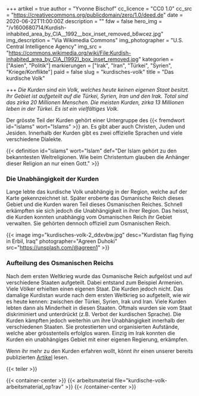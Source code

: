 +++
artikel = true
author = "Yvonne Bischof"
cc_licence = "CC0 1.0"
cc_src = "https://creativecommons.org/publicdomain/zero/1.0/deed.de"
date = 2020-06-22T11:00:00Z
description = ""
fdw = false
hero_img = "/v1600680714/Kurdish-inhabited_area_by_CIA__1992__box_inset_removed_b6wcez.jpg"
img_description = "Via Wikimedia Commons"
img_photographer = "U.S. Central Intelligence Agency"
img_src = "https://commons.wikimedia.org/wiki/File:Kurdish-inhabited_area_by_CIA_(1992)_box_inset_removed.jpg"
kategorien = ["Asien", "Politik"]
markierungen = ["Irak", "Iran", "Türkei", "Syrien", "Kriege/Konflikte"]
paid = false
slug = "kurdisches-volk"
title = "Das kurdische Volk"

+++
_Die Kurden sind ein Volk, welches heute keinen eigenen Staat besitzt. Ihr Gebiet ist aufgeteilt auf die Türkei, Syrien, Iran und den Irak. Total sind das zirka 20 Millionen Menschen. Die meisten Kurden, zirka 13 Millionen leben in der Türkei. Es ist ein vielfältiges Volk._

Der grösste Teil der Kurden gehört einer Untergruppe des {{< fremdwort id="islams" wort="Islams" >}} an. Es gibt aber auch Christen, Juden und Jesiden. Innerhalb der Kurden gibt es zwei offizielle Sprachen und viele verschiedene Dialekte.

{{< definition id="islams" wort="Islam" def="Der Islam gehört zu den bekanntesten Weltreligionen. Wie beim Christentum glauben die Anhänger dieser Religion an nur einen Gott." >}}

### Die Unabhängigkeit der Kurden

Lange lebte das kurdische Volk unabhängig in der Region, welche auf der Karte gekennzeichnet ist. Später eroberte das Osmanische Reich dieses Gebiet und die Kurden waren Teil dieses Osmanischen Reiches. Schnell erkämpften sie sich jedoch die Unabhängigkeit in ihrer Region. Das heisst, die Kurden konnten unabhängig vom Osmanischen Reich ihr Gebiet verwalten. Sie gehörten dennoch offiziell zum Osmanischen Reich.

{{< image img="kurdisches-volk-2_ddxvbw.jpg" desc="Kurdistan flag flying in Erbil, Iraq" photographer="Agreen Duhoki" src="https://unsplash.com/@agreen1" >}}

### Aufteilung des Osmanischen Reichs

Nach dem ersten Weltkrieg wurde das Osmanische Reich aufgelöst und auf verschiedene Staaten aufgeteilt. Dabei entstand zum Beispiel Armenien. Viele Völker erhielten einen eigenen Staat. Die Kurden jedoch nicht. Das damalige Kurdistan wurde nach dem ersten Weltkrieg so aufgeteilt, wie wir es heute kennen: zwischen der Türkei, Syrien, Irak und Iran. Viele Kurden lebten dann als Minderheit in diesen Staaten. Oftmals wurden sie vom Staat diskriminiert und unterdrückt (z.B. Verbot der kurdischen Sprache). Die Kurden kämpften jedoch weiterhin um ihre Unabhängigkeit innerhalb der verschiedenen Staaten. Sie protestierten und organisierten Aufstände, welche aber grösstenteils erfolglos waren. Einzig im Irak konnten die Kurden ein unabhängiges Gebiet mit einer eigenen Regierung, erkämpfen.

Wenn ihr mehr zu den Kurden erfahren wollt, könnt ihr einen unserer bereits publizierten [Artikel](https://www.chinderzytig.ch/kurden-in-syrien) lesen.

{{< teiler >}}

{{< container-center >}}
{{< arbeitsmaterial file="kurdische-volk-arbeitsmaterial_op1rav" >}}
{{< /container-center >}}
